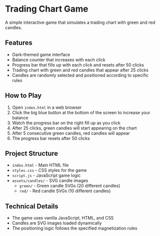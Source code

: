 # Trading Chart Game

A simple interactive game that simulates a trading chart with green and red candles.

## Features

- Dark-themed game interface
- Balance counter that increases with each click
- Progress bar that fills up with each click and resets after 50 clicks
- Trading chart with green and red candles that appear after 25 clicks
- Candles are randomly selected and positioned according to specific rules

## How to Play

1. Open `index.html` in a web browser
2. Click the big blue button at the bottom of the screen to increase your balance
3. Watch the progress bar on the right fill up as you click
4. After 25 clicks, green candles will start appearing on the chart
5. After 5 consecutive green candles, red candles will appear
6. The progress bar resets after 50 clicks

## Project Structure

- `index.html` - Main HTML file
- `styles.css` - CSS styles for the game
- `script.js` - JavaScript game logic
- `assets/candles/` - SVG candle images
  - `green/` - Green candle SVGs (20 different candles)
  - `red/` - Red candle SVGs (10 different candles)

## Technical Details

- The game uses vanilla JavaScript, HTML, and CSS
- Candles are SVG images loaded dynamically
- The positioning logic follows the specified magnetization rules
